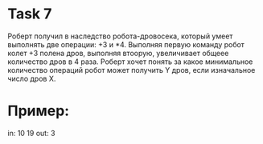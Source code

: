 # Task 7
Роберт получил в наследство робота-дровосека, который умеет выполнять две
операции: +3 и *4. Выполняя первую команду робот колет +3 полена дров,
выполняя втоорую, увеличивает общеее количество дров в 4 раза. Роберт хочет
понять за какое минимальное количество операций робот может получить Y дров,
если изначальное число дров X.

# Пример:
in: 10 19
out: 3
